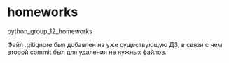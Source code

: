 # homeworks
python_group_12_homeworks

Файл .gitignore был добавлен на уже существующую ДЗ, в связи с чем второй commit был для удаления не нужных файлов.
